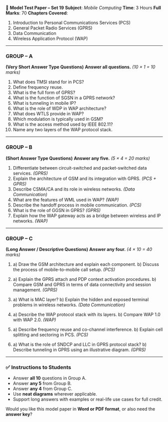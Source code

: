 📘 **Model Test Paper – Set 19**
**Subject**: *Mobile Computing*
**Time**: 3 Hours
**Full Marks**: 70
**Chapters Covered**:

1. Introduction to Personal Communications Services (PCS)
2. General Packet Radio Services (GPRS)
3. Data Communication
4. Wireless Application Protocol (WAP)

---

### **GROUP – A**

**(Very Short Answer Type Questions)**
**Answer all questions.** *(10 × 1 = 10 marks)*

1. What does TMSI stand for in PCS?
2. Define frequency reuse.
3. What is the full form of GPRS?
4. What is the function of SGSN in a GPRS network?
5. What is tunneling in mobile IP?
6. What is the role of WDP in WAP architecture?
7. What does WTLS provide in WAP?
8. Which modulation is typically used in GSM?
9. What is the access method used by IEEE 802.11?
10. Name any two layers of the WAP protocol stack.

---

### **GROUP – B**

**(Short Answer Type Questions)**
**Answer any five.** *(5 × 4 = 20 marks)*

1. Differentiate between circuit-switched and packet-switched data services. *(GPRS)*
2. Explain the architecture of GSM and its integration with GPRS. *(PCS + GPRS)*
3. Describe CSMA/CA and its role in wireless networks. *(Data Communication)*
4. What are the features of WML used in WAP? *(WAP)*
5. Describe the handoff process in mobile communication. *(PCS)*
6. What is the role of GGSN in GPRS? *(GPRS)*
7. Explain how the WAP gateway acts as a bridge between wireless and IP networks. *(WAP)*

---

### **GROUP – C**

**(Long Answer / Descriptive Questions)**
**Answer any four.** *(4 × 10 = 40 marks)*

1. a) Draw the GSM architecture and explain each component.
   b) Discuss the process of mobile-to-mobile call setup. *(PCS)*

2. a) Explain the GPRS attach and PDP context activation procedures.
   b) Compare GSM and GPRS in terms of data connectivity and session management. *(GPRS)*

3. a) What is MAC layer?
   b) Explain the hidden and exposed terminal problems in wireless networks. *(Data Communication)*

4. a) Describe the WAP protocol stack with its layers.
   b) Compare WAP 1.0 with WAP 2.0. *(WAP)*

5. a) Describe frequency reuse and co-channel interference.
   b) Explain cell splitting and sectoring in PCS. *(PCS)*

6. a) What is the role of SNDCP and LLC in GPRS protocol stack?
   b) Describe tunneling in GPRS using an illustrative diagram. *(GPRS)*

---

### ✅ **Instructions to Students**

* Answer **all 10** questions in Group A.
* Answer **any 5** from Group B.
* Answer **any 4** from Group C.
* Use **neat diagrams** wherever applicable.
* Support long answers with examples or real-life use cases for full credit.

Would you like this model paper in **Word or PDF format**, or also need the **answer key**?
